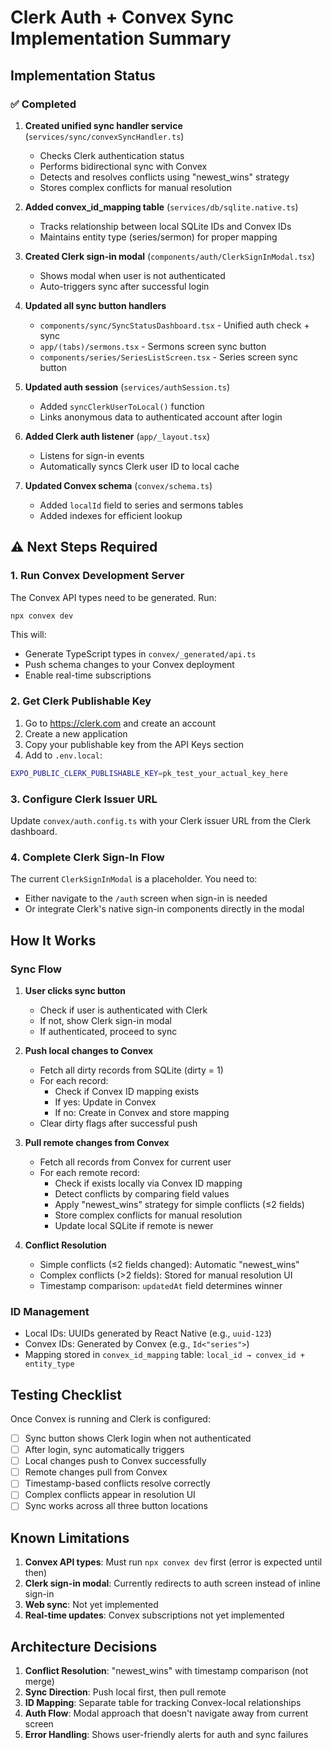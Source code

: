 # Clerk Auth + Convex Sync Implementation Summary

## Implementation Status

### ✅ Completed

1. **Created unified sync handler service** (`services/sync/convexSyncHandler.ts`)
   - Checks Clerk authentication status
   - Performs bidirectional sync with Convex
   - Detects and resolves conflicts using "newest_wins" strategy
   - Stores complex conflicts for manual resolution

2. **Added convex_id_mapping table** (`services/db/sqlite.native.ts`)
   - Tracks relationship between local SQLite IDs and Convex IDs
   - Maintains entity type (series/sermon) for proper mapping

3. **Created Clerk sign-in modal** (`components/auth/ClerkSignInModal.tsx`)
   - Shows modal when user is not authenticated
   - Auto-triggers sync after successful login

4. **Updated all sync button handlers**
   - `components/sync/SyncStatusDashboard.tsx` - Unified auth check + sync
   - `app/(tabs)/sermons.tsx` - Sermons screen sync button
   - `components/series/SeriesListScreen.tsx` - Series screen sync button

5. **Updated auth session** (`services/authSession.ts`)
   - Added `syncClerkUserToLocal()` function
   - Links anonymous data to authenticated account after login

6. **Added Clerk auth listener** (`app/_layout.tsx`)
   - Listens for sign-in events
   - Automatically syncs Clerk user ID to local cache

7. **Updated Convex schema** (`convex/schema.ts`)
   - Added `localId` field to series and sermons tables
   - Added indexes for efficient lookup

## ⚠️ Next Steps Required

### 1. Run Convex Development Server

The Convex API types need to be generated. Run:

```bash
npx convex dev
```

This will:
- Generate TypeScript types in `convex/_generated/api.ts`
- Push schema changes to your Convex deployment
- Enable real-time subscriptions

### 2. Get Clerk Publishable Key

1. Go to https://clerk.com and create an account
2. Create a new application
3. Copy your publishable key from the API Keys section
4. Add to `.env.local`:

```bash
EXPO_PUBLIC_CLERK_PUBLISHABLE_KEY=pk_test_your_actual_key_here
```

### 3. Configure Clerk Issuer URL

Update `convex/auth.config.ts` with your Clerk issuer URL from the Clerk dashboard.

### 4. Complete Clerk Sign-In Flow

The current `ClerkSignInModal` is a placeholder. You need to:
- Either navigate to the `/auth` screen when sign-in is needed
- Or integrate Clerk's native sign-in components directly in the modal

## How It Works

### Sync Flow

1. **User clicks sync button**
   - Check if user is authenticated with Clerk
   - If not, show Clerk sign-in modal
   - If authenticated, proceed to sync

2. **Push local changes to Convex**
   - Fetch all dirty records from SQLite (dirty = 1)
   - For each record:
     - Check if Convex ID mapping exists
     - If yes: Update in Convex
     - If no: Create in Convex and store mapping
   - Clear dirty flags after successful push

3. **Pull remote changes from Convex**
   - Fetch all records from Convex for current user
   - For each remote record:
     - Check if exists locally via Convex ID mapping
     - Detect conflicts by comparing field values
     - Apply "newest_wins" strategy for simple conflicts (≤2 fields)
     - Store complex conflicts for manual resolution
     - Update local SQLite if remote is newer

4. **Conflict Resolution**
   - Simple conflicts (≤2 fields changed): Automatic "newest_wins"
   - Complex conflicts (>2 fields): Stored for manual resolution UI
   - Timestamp comparison: `updatedAt` field determines winner

### ID Management

- Local IDs: UUIDs generated by React Native (e.g., `uuid-123`)
- Convex IDs: Generated by Convex (e.g., `Id<"series">`)
- Mapping stored in `convex_id_mapping` table: `local_id → convex_id + entity_type`

## Testing Checklist

Once Convex is running and Clerk is configured:

- [ ] Sync button shows Clerk login when not authenticated
- [ ] After login, sync automatically triggers
- [ ] Local changes push to Convex successfully
- [ ] Remote changes pull from Convex
- [ ] Timestamp-based conflicts resolve correctly
- [ ] Complex conflicts appear in resolution UI
- [ ] Sync works across all three button locations

## Known Limitations

1. **Convex API types**: Must run `npx convex dev` first (error is expected until then)
2. **Clerk sign-in modal**: Currently redirects to auth screen instead of inline sign-in
3. **Web sync**: Not yet implemented
4. **Real-time updates**: Convex subscriptions not yet implemented

## Architecture Decisions

1. **Conflict Resolution**: "newest_wins" with timestamp comparison (not merge)
2. **Sync Direction**: Push local first, then pull remote
3. **ID Mapping**: Separate table for tracking Convex-local relationships
4. **Auth Flow**: Modal approach that doesn't navigate away from current screen
5. **Error Handling**: Shows user-friendly alerts for auth and sync failures

